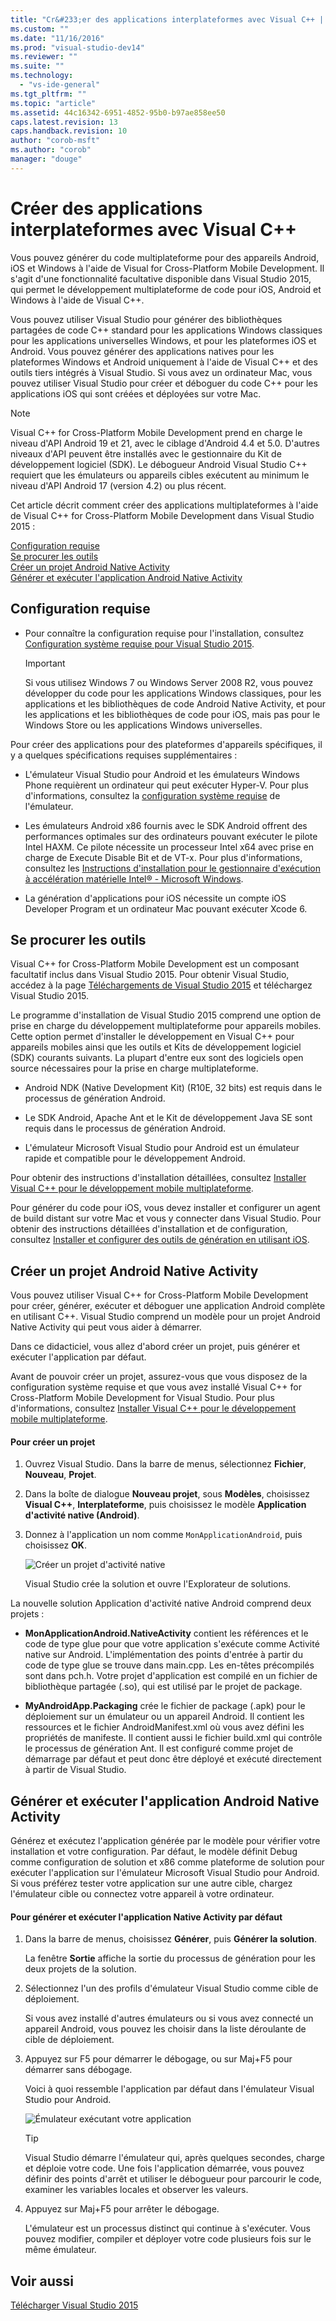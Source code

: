 ```yaml
---
title: "Cr&#233;er des applications interplateformes avec Visual C++ | Microsoft Docs"
ms.custom: ""
ms.date: "11/16/2016"
ms.prod: "visual-studio-dev14"
ms.reviewer: ""
ms.suite: ""
ms.technology: 
  - "vs-ide-general"
ms.tgt_pltfrm: ""
ms.topic: "article"
ms.assetid: 44c16342-6951-4852-95b0-b97ae858ee50
caps.latest.revision: 13
caps.handback.revision: 10
author: "corob-msft"
ms.author: "corob"
manager: "douge"
---
```

# Cr&#233;er des applications interplateformes avec Visual C++
Vous pouvez générer du code multiplateforme pour des appareils Android, iOS et Windows à l'aide de Visual for Cross\-Platform Mobile Development.  Il s'agit d'une fonctionnalité facultative disponible dans Visual Studio 2015, qui permet le développement multiplateforme de code pour iOS, Android et Windows à l'aide de Visual C\+\+.  
  
 Vous pouvez utiliser Visual Studio pour générer des bibliothèques partagées de code C\+\+ standard pour les applications Windows classiques pour les applications universelles Windows, et pour les plateformes iOS et Android.  Vous pouvez générer des applications natives pour les plateformes Windows et Android uniquement à l'aide de Visual C\+\+ et des outils tiers intégrés à Visual Studio.  Si vous avez un ordinateur Mac, vous pouvez utiliser Visual Studio pour créer et déboguer du code C\+\+ pour les applications iOS qui sont créées et déployées sur votre Mac.  
  
> [!NOTE]
>  Visual C\+\+ for Cross\-Platform Mobile Development prend en charge le niveau d'API Android 19 et 21, avec le ciblage d'Android 4.4 et 5.0.  D'autres niveaux d'API peuvent être installés avec le gestionnaire du Kit de développement logiciel \(SDK\).  Le débogueur Android Visual Studio C\+\+ requiert que les émulateurs ou appareils cibles exécutent au minimum le niveau d'API Android 17 \(version 4.2\) ou plus récent.  
  
 Cet article décrit comment créer des applications multiplateformes à l'aide de Visual C\+\+ for Cross\-Platform Mobile Development dans Visual Studio 2015 :  
  
 [Configuration requise](#req)   
 [Se procurer les outils](#GetTools)  
 [Créer un projet Android Native Activity](#Create)  
 [Générer et exécuter l'application Android Native Activity](#BuildHello)  
  
##  <a name="req"></a> Configuration requise  
  
-   Pour connaître la configuration requise pour l'installation, consultez [Configuration système requise pour Visual Studio 2015](https://www.visualstudio.com/visual-studio-2015-system-requirements-vs).  
  
    > [!IMPORTANT]
    >  Si vous utilisez Windows 7 ou Windows Server 2008 R2, vous pouvez développer du code pour les applications Windows classiques, pour les applications et les bibliothèques de code Android Native Activity, et pour les applications et les bibliothèques de code pour iOS, mais pas pour le Windows Store ou les applications Windows universelles.  
  
 Pour créer des applications pour des plateformes d'appareils spécifiques, il y a quelques spécifications requises supplémentaires :  
  
-   L'émulateur Visual Studio pour Android et les émulateurs Windows Phone requièrent un ordinateur qui peut exécuter Hyper\-V.  Pour plus d'informations, consultez la [configuration système requise](http://msdn.microsoft.com/fr-fr/4d5bb438-231a-4cd2-84b7-e9660b0e3baf) de l'émulateur.  
  
-   Les émulateurs Android x86 fournis avec le SDK Android offrent des performances optimales sur des ordinateurs pouvant exécuter le pilote Intel HAXM.  Ce pilote nécessite un processeur Intel x64 avec prise en charge de Execute Disable Bit et de VT\-x.  Pour plus d'informations, consultez les [Instructions d'installation pour le gestionnaire d'exécution à accélération matérielle Intel® \- Microsoft Windows](http://go.microsoft.com/fwlink/p/?LinkId=536385).  
  
-   La génération d'applications pour iOS nécessite un compte iOS Developer Program et un ordinateur Mac pouvant exécuter Xcode 6.  
  
##  <a name="GetTools"></a> Se procurer les outils  
 Visual C\+\+ for Cross\-Platform Mobile Development est un composant facultatif inclus dans Visual Studio 2015.  Pour obtenir Visual Studio, accédez à la page [Téléchargements de Visual Studio 2015](http://go.microsoft.com/fwlink/?linkid=517106) et téléchargez Visual Studio 2015.  
  
 Le programme d'installation de Visual Studio 2015 comprend une option de prise en charge du développement multiplateforme pour appareils mobiles.  Cette option permet d'installer le développement en Visual C\+\+ pour appareils mobiles ainsi que les outils et Kits de développement logiciel \(SDK\) courants suivants.  La plupart d'entre eux sont des logiciels open source nécessaires pour la prise en charge multiplateforme.  
  
-   Android NDK \(Native Development Kit\) \(R10E, 32 bits\) est requis dans le processus de génération Android.  
  
-   Le SDK Android, Apache Ant et le Kit de développement Java SE sont requis dans le processus de génération Android.  
  
-   L'émulateur Microsoft Visual Studio pour Android est un émulateur rapide et compatible pour le développement Android.  
  
 Pour obtenir des instructions d'installation détaillées, consultez [Installer Visual C\+\+ pour le développement mobile multiplateforme](../cross-platform/install-visual-cpp-for-cross-platform-mobile-development.md).  
  
 Pour générer du code pour iOS, vous devez installer et configurer un agent de build distant sur votre Mac et vous y connecter dans Visual Studio.  Pour obtenir des instructions détaillées d'installation et de configuration, consultez [Installer et configurer des outils de génération en utilisant iOS](../cross-platform/install-and-configure-tools-to-build-using-ios.md).  
  
##  <a name="Create"></a> Créer un projet Android Native Activity  
 Vous pouvez utiliser Visual C\+\+ for Cross\-Platform Mobile Development pour créer, générer, exécuter et déboguer une application Android complète en utilisant C\+\+.  Visual Studio comprend un modèle pour un projet Android Native Activity qui peut vous aider à démarrer.  
  
 Dans ce didacticiel, vous allez d'abord créer un projet, puis générer et exécuter l'application par défaut.  
  
 Avant de pouvoir créer un projet, assurez\-vous que vous disposez de la configuration système requise et que vous avez installé Visual C\+\+ for Cross\-Platform Mobile Development for Visual Studio.  Pour plus d'informations, consultez [Installer Visual C\+\+ pour le développement mobile multiplateforme](../cross-platform/install-visual-cpp-for-cross-platform-mobile-development.md).  
  
#### Pour créer un projet  
  
1.  Ouvrez Visual Studio.  Dans la barre de menus, sélectionnez **Fichier**, **Nouveau**, **Projet**.  
  
2.  Dans la boîte de dialogue **Nouveau projet**, sous **Modèles**, choisissez **Visual C\+\+**, **Interplateforme**, puis choisissez le modèle **Application d'activité native \(Android\)**.  
  
3.  Donnez à l'application un nom comme `MonApplicationAndroid`, puis choisissez **OK**.  
  
     ![Créer un projet d'activité native](../cross-platform/media/cppmdd_newproject.PNG "CppMDD\_NewProject")  
  
     Visual Studio crée la solution et ouvre l'Explorateur de solutions.  
  
 La nouvelle solution Application d'activité native Android comprend deux projets :  
  
-   **MonApplicationAndroid.NativeActivity** contient les références et le code de type glue pour que votre application s'exécute comme Activité native sur Android.  L'implémentation des points d'entrée à partir du code de type glue se trouve dans main.cpp.  Les en\-têtes précompilés sont dans pch.h.  Votre projet d'application est compilé en un fichier de bibliothèque partagée \(.so\), qui est utilisé par le projet de package.  
  
-   **MyAndroidApp.Packaging** crée le fichier de package \(.apk\) pour le déploiement sur un émulateur ou un appareil Android.  Il contient les ressources et le fichier AndroidManifest.xml où vous avez défini les propriétés de manifeste.  Il contient aussi le fichier build.xml qui contrôle le processus de génération Ant.  Il est configuré comme projet de démarrage par défaut et peut donc être déployé et exécuté directement à partir de Visual Studio.  
  
##  <a name="BuildHello"></a> Générer et exécuter l'application Android Native Activity  
 Générez et exécutez l'application générée par le modèle pour vérifier votre installation et votre configuration.  Par défaut, le modèle définit Debug comme configuration de solution et x86 comme plateforme de solution pour exécuter l'application sur l'émulateur Microsoft Visual Studio pour Android.  Si vous préférez tester votre application sur une autre cible, chargez l'émulateur cible ou connectez votre appareil à votre ordinateur.  
  
#### Pour générer et exécuter l'application Native Activity par défaut  
  
1.  Dans la barre de menus, choisissez **Générer**, puis **Générer la solution**.  
  
     La fenêtre **Sortie** affiche la sortie du processus de génération pour les deux projets de la solution.  
  
2.  Sélectionnez l'un des profils d'émulateur Visual Studio comme cible de déploiement.  
  
     Si vous avez installé d'autres émulateurs ou si vous avez connecté un appareil Android, vous pouvez les choisir dans la liste déroulante de cible de déploiement.  
  
3.  Appuyez sur F5 pour démarrer le débogage, ou sur Maj\+F5 pour démarrer sans débogage.  
  
     Voici à quoi ressemble l'application par défaut dans l'émulateur Visual Studio pour Android.  
  
     ![Émulateur exécutant votre application](~/cross-platform/media/cppmdd_emulator_running_app.PNG "CppMDD\_Emulator\_Running\_App")  
  
    > [!TIP]
    >  Visual Studio démarre l'émulateur qui, après quelques secondes, charge et déploie votre code.  Une fois l'application démarrée, vous pouvez définir des points d'arrêt et utiliser le débogueur pour parcourir le code, examiner les variables locales et observer les valeurs.  
  
4.  Appuyez sur Maj\+F5 pour arrêter le débogage.  
  
     L'émulateur est un processus distinct qui continue à s'exécuter.  Vous pouvez modifier, compiler et déployer votre code plusieurs fois sur le même émulateur.  
  
## Voir aussi  
 [Télécharger Visual Studio 2015](http://go.microsoft.com/fwlink/?linkid=517106)